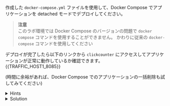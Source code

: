 作成した `docker-compose.yml` ファイルを使用して、Docker Compose でアプリケーションを detached モードでデプロイしてください。  

> **注意**  
> このラボ環境では Docker Compose のバージョンの問題で `docker compose` コマンドを使用することができません。
> かわりに従来の `docker-compose` コマンドを使用してください

デプロイが完了したら以下のリンクから `clickcounter` にアクセスしてアプリケーションが正常に動作しているか確認できます。  
{{TRAFFIC_HOST1_8085}}

(時間に余裕があれば、Docker Compose でのアプリケーションの一括削除も試してみてください)

<details>
  <summary>Hints</summary>

`/root/click-counter` ディレクトリに移動して `docker-compose up` コマンドを使用します。

</details>


<details>
  <summary>Solution</summary>

以下を実行します。
```
cd /root/click-counter
docker-compose up -d
```{{execute}}


アプリケーションを一括削除するには、`docker-compose down -f /root/click-counter/docker-compose.yml` を実行します。

</details>